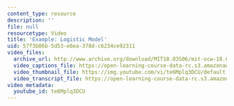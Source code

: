 ```yaml
---
content_type: resource
description: ''
file: null
resourcetype: Video
title: 'Example: Logistic Model'
uid: 57f3b06b-5d53-e6ea-378d-c6234ce92311
video_files:
  archive_url: http://www.archive.org/download/MIT18.03S06/mit-ocw-18.03-lec5-14feb2003-220k_512kb.mp4
  video_captions_file: https://open-learning-course-data-rc.s3.amazonaws.com/18-03sc-differential-equations-fall-2011/92f28190010f5cd19e90a55c7df008fe_te6Mplq3DCU.vtt
  video_thumbnail_file: https://img.youtube.com/vi/te6Mplq3DCU/default.jpg
  video_transcript_file: https://open-learning-course-data-rc.s3.amazonaws.com/18-03sc-differential-equations-fall-2011/e907977fbe73fcd2870a56dea5d0e3eb_te6Mplq3DCU.pdf
video_metadata:
  youtube_id: te6Mplq3DCU
---
```

